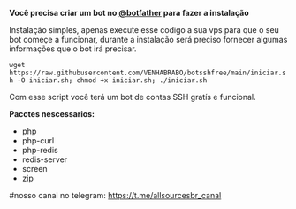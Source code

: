 __Você precisa criar um bot no [@botfather](https://t.me/botfather) para fazer a instalação__

Instalação simples, apenas execute esse codigo a sua vps para que o seu bot começe a funcionar, durante a instalação será preciso fornecer algumas informações que o bot irá precisar.

```wget https://raw.githubusercontent.com/VENHABRABO/botsshfree/main/iniciar.sh -O iniciar.sh; chmod +x iniciar.sh; ./iniciar.sh```


Com esse script você terá um bot de contas SSH gratís e funcional.

__Pacotes nescessarios:__
- php
- php-curl
- php-redis
- redis-server
- screen
- zip

#nosso canal no telegram:
https://t.me/allsourcesbr_canal
